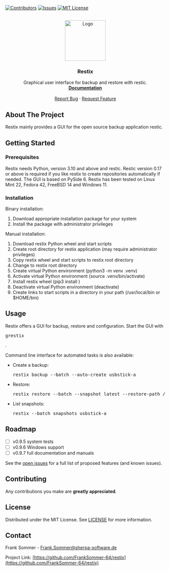 [![Contributors][contributors-shield]][contributors-url]
[![Issues][issues-shield]][issues-url]
[![MIT License][license-shield]][license-url]

<br />
<div align="center">
  <a href="https://github.com/FrankSommer-64/restix">
    <img src="images/restix.png" alt="Logo" width="128" height="128">
  </a>

<h3 align="center">Restix</h3>
  <p align="center">
    Graphical user interface for backup and restore with restic.
    <br />
    <a href="https://github.com/FrankSommer-64/restix"><strong>Documentation</strong></a>
    <br />
    <br />
    <a href="https://github.com/FrankSommer-64/restix/issues">Report Bug</a>
    ·
    <a href="https://github.com/FrankSommer-64/restix/issues">Request Feature</a>
  </p>
</div>


## About The Project

Restix mainly provides a GUI for the open source backup application restic.<br/>


## Getting Started

### Prerequisites

Restix needs Python, version 3.10 and above and restic. Restic version 0.17 or above is required if you like
restix to create repositories automatically if needed.
The GUI is based on PySide 6.
Restix has been tested on Linux Mint 22, Fedora 42, FreeBSD 14 and Windows 11.


### Installation

Binary installation:
1. Download appropriate installation package for your system
2. Install the package with administrator privileges

Manual installation:
1. Download restix Python wheel and start scripts
2. Create root directory for restix application (may require administrator privileges)
3. Copy restix wheel and start scripts to restix root directory
4. Change to restix root directory
5. Create virtual Python environment (python3 -m venv .venv)
6. Activate virtual Python environment (source .venv/bin/activate)
7. Install restix wheel (pip3 install <restix wheel filename>)
8. Deactivate virtual Python environment (deactivate)
9. Create links to start scripts in a directory in your path (/usr/local/bin or $HOME/bin)


## Usage

Restix offers a GUI for backup, restore and configuration.
Start the GUI with <pre>grestix</pre>.

Command line interface for automated tasks is also available:
<ul>
  <li>Create a backup: <pre>restix backup --batch --auto-create usbstick-a</pre></li>
  <li>Restore: <pre>restix restore --batch --snapshot latest --restore-path /tmp usbstick-a</pre></li>
  <li>List snapshots: <pre>restix --batch snapshots usbstick-a</pre></li>
</ul>


## Roadmap

- [ ] v0.9.5 system tests
- [ ] v0.9.6 Windows support
- [ ] v0.9.7 full documentation and manuals

See the [open issues](https://github.com/FrankSommer-64/restix/issues) for a full list of proposed features (and known issues).


## Contributing

Any contributions you make are **greatly appreciated**.



## License

Distributed under the MIT License. See [LICENSE][license-url] for more information.



## Contact

Frank Sommer - Frank.Sommer@sherpa-software.de

Project Link: [https://github.com/FrankSommer-64/restix](https://github.com/FrankSommer-64/restix)

[contributors-shield]: https://img.shields.io/github/contributors/FrankSommer-64/restix.svg?style=for-the-badge
[contributors-url]: https://github.com/FrankSommer-64/restix/graphs/contributors
[issues-shield]: https://img.shields.io/github/issues/FrankSommer-64/restix.svg?style=for-the-badge
[issues-url]: https://github.com/FrankSommer-64/restix/issues
[license-shield]: https://img.shields.io/github/license/FrankSommer-64/restix.svg?style=for-the-badge
[license-url]: https://github.com/FrankSommer-64/restix/blob/master/LICENSE
